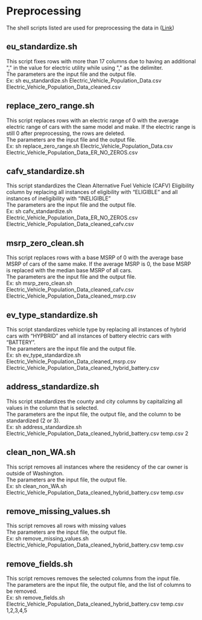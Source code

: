 # Preprocessing
The shell scripts listed are used for preprocessing the data in ([Link](https://data.wa.gov/Transportation/Electric-Vehicle-Population-Data/f6w7-q2d2/about_data))
## eu_standardize.sh
This script fixes rows with more than 17 columns due to having an additional "," in the value for electric utility while using "," as the delimiter. <br />
The parameters are the input file and the output file.<br />
Ex: sh eu_standardize.sh Electric_Vehicle_Population_Data.csv Electric_Vehicle_Population_Data_cleaned.csv
## replace_zero_range.sh
This script replaces rows with an electric range of 0 with the average electric range of cars with the same model and make. If the electric range is still 0 after preprocessing, the rows are deleted. <br />
The parameters are the input file and the output file.<br />
Ex: sh replace_zero_range.sh Electric_Vehicle_Population_Data.csv Electric_Vehicle_Population_Data_ER_NO_ZEROS.csv
## cafv_standardize.sh
This script standardizes the Clean Alternative Fuel Vehicle (CAFV) Eligibility column by replacing all instances of eligibility with “ELIGIBLE” and all instances of ineligibility with “INELIGIBLE” <br />
The parameters are the input file and the output file.<br />
Ex: sh cafv_standardize.sh Electric_Vehicle_Population_Data_ER_NO_ZEROS.csv Electric_Vehicle_Population_Data_cleaned_cafv.csv
## msrp_zero_clean.sh
This script replaces rows with a base MSRP of 0 with the average base MSRP of cars of the same make. If the average MSRP is 0, the base MSRP is replaced with the median base MSRP of all cars. <br />
The parameters are the input file and the output file.<br />
Ex: sh msrp_zero_clean.sh Electric_Vehicle_Population_Data_cleaned_cafv.csv Electric_Vehicle_Population_Data_cleaned_msrp.csv
## ev_type_standardize.sh
This script standardizes vehicle type by replacing all instances of hybrid cars with “HYPBRID” and all instances of battery electric cars with “BATTERY”. <br />
The parameters are the input file and the output file.<br />
Ex: sh ev_type_standardize.sh Electric_Vehicle_Population_Data_cleaned_msrp.csv Electric_Vehicle_Population_Data_cleaned_hybrid_battery.csv
## address_standardize.sh
This script standardizes the county and city columns by capitalizing all values in the column that is selected. <br />
The parameters are the input file, the output file, and the column to be standardized (2 or 3).<br />
Ex: sh address_standardize.sh Electric_Vehicle_Population_Data_cleaned_hybrid_battery.csv temp.csv 2
## clean_non_WA.sh
This script removes all instances where the residency of the car owner is outside of Washington. <br />
The parameters are the input file, the output file.<br />
Ex: sh clean_non_WA.sh Electric_Vehicle_Population_Data_cleaned_hybrid_battery.csv temp.csv
## remove_missing_values.sh
This script removes all rows with missing values <br />
The parameters are the input file, the output file.<br />
Ex: sh remove_missing_values.sh Electric_Vehicle_Population_Data_cleaned_hybrid_battery.csv temp.csv
## remove_fields.sh
This script removes removes the selected columns from the input file. <br />
The parameters are the input file, the output file, and the list of columns to be removed.<br />
Ex: sh remove_fields.sh Electric_Vehicle_Population_Data_cleaned_hybrid_battery.csv temp.csv 1,2,3,4,5

